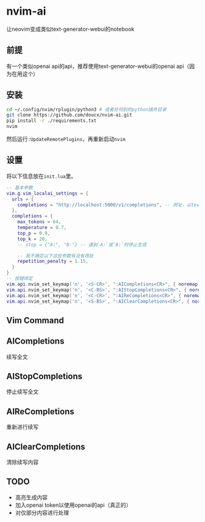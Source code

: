 # nvim-ai
让neovim变成类似text-generator-webui的notebook

## 前提
有一个类似openai api的api，推荐使用text-generator-webui的openai api（因为在用这个）

## 安装
```bash
cd ~/.config/nvim/rplugin/python3 # 或者任何别的python插件目录
git clone https://github.com/doucx/nvim-ai.git
pip install -r ./requirements.txt
nvim
```
然后运行`:UpdateRemotePlugins`，再重新启动`nvim`

## 设置
将以下信息放在`init.lua`里。
```lua
-- 基本参数
vim.g.vim_localai_settings = {
  urls = {
    completions = "http://localhost:5000/v1/completions", -- 网址，以text-generator-webui提供的openai api为例
  },
  completions = {
    max_tokens = 64,
    temperature = 0.7,
    top_p = 0.9,
    top_k = 20,
    -- stop = {"A:", "B:"} -- 遇到`A:`或`B:`时停止生成

    -- 我不确定以下这些参数有没有用处
    repetition_penalty = 1.15,
  }
}
-- 按键绑定
vim.api.nvim_set_keymap('n', '<S-CR>', ":AICompletions<CR>", { noremap = true, silent = false })
vim.api.nvim_set_keymap('n', '<C-BS>', ":AIStopCompletions<CR>", { noremap = true, silent = false })
vim.api.nvim_set_keymap('n', '<C-CR>', ":AIReCompletions<CR>", { noremap = true, silent = false })
vim.api.nvim_set_keymap('n', '<S-BS>', ":AIClearCompletions<CR>", { noremap = true, silent = false })
```

## Vim Command
## AICompletions
续写全文
## AIStopCompletions
停止续写全文
## AIReCompletions
重新进行续写
## AIClearCompletions
清除续写内容

## TODO
- 高亮生成内容
- 加入openai token以使用openai的api（真正的）
- 对仅部分内容进行处理
